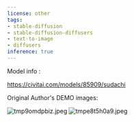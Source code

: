 ```yaml
---
license: other
tags:
- stable-diffusion
- stable-diffusion-diffusers
- text-to-image
- diffusers
inference: true
---
```

Model info :

https://civitai.com/models/85909/sudachi

Original Author's DEMO images:

![tmp9omdpbiz.jpeg](https://cdn-uploads.huggingface.co/production/uploads/646c83c871d0c8a6e4455854/nf4VUj99Uz_GMBzN4zSbb.jpeg)
![tmpe8t5h0a9.jpeg](https://cdn-uploads.huggingface.co/production/uploads/646c83c871d0c8a6e4455854/0yBU2-QLFSJfS1zLjPKJP.jpeg)
